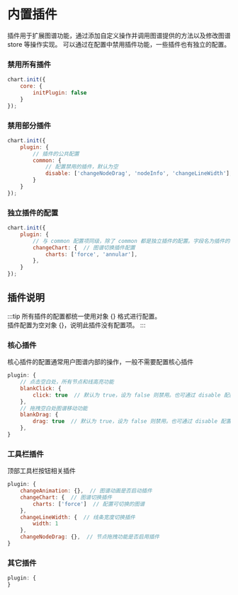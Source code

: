 # 内置插件
插件用于扩展图谱功能，通过添加自定义操作并调用图谱提供的方法以及修改图谱 store 等操作实现。
可以通过在配置中禁用插件功能，一些插件也有独立的配置。
### 禁用所有插件
```js
chart.init({
    core: {
        initPlugin: false
    }
});
```
### 禁用部分插件
```js
chart.init({
    plugin: {
        // 插件的公共配置
        common: {
            // 配置禁用的插件，默认为空
            disable: ['changeNodeDrag', 'nodeInfo', 'changeLineWidth'],
        }
    }
});
```
### 独立插件的配置
```js
chart.init({
    plugin: {
        // 与 common 配置项同级，除了 common 都是独立插件的配置。字段名为插件的名称
        changeChart: {  // 图谱切换插件配置
            charts: ['force', 'annular'],
        },
    }
});
```
## 插件说明
:::tip
所有插件的配置都统一使用对象 {} 格式进行配置。  
插件配置为空对象 {}，说明此插件没有配置项。
:::
### 核心插件
核心插件的配置通常用户图谱内部的操作，一般不需要配置核心插件
```js
plugin: {
    // 点击空白处，所有节点和线高亮功能
    blankClick: {
        click: true  // 默认为 true，设为 false 则禁用。也可通过 disable 配置禁用。
    },
    // 拖拽空白处图谱移动功能
    blankDrag: {
        drag: true  // 默认为 true，设为 false 则禁用。也可通过 disable 配置禁用。
    },
}
```
### 工具栏插件
顶部工具栏按钮相关插件
```js
plugin: {
    changeAnimation: {},  // 图谱动画是否启动插件
    changeChart: {  // 图谱切换插件
        charts: ['force']  // 配置可切换的图谱
    },
    changeLineWidth: {  // 线条宽度切换插件
        width: 1
    },
    changeNodeDrag: {},  // 节点拖拽功能是否启用插件
}
```
### 其它插件
```js
plugin: {
}
```